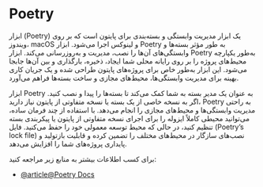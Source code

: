 # Poetry

ابزار (Poetry) یک ابزار مدیریت وابستگی و بسته‌بندی برای پایتون است که بر روی ویندوز، macOS و لینوکس اجرا می‌شود. ابزار Poetry به طور مؤثر بسته‌ها و وابستگی‌های آن‌ها را نصب، مدیریت و به‌روزرسانی می‌کند. ابزار Poetry به‌طور یکپارچه محیط‌های پروژه را بر روی رایانه محلی شما ایجاد، ذخیره، بارگذاری و بین آن‌ها جابجا می‌شود. این ابزار به‌طور خاص برای پروژه‌های پایتون طراحی شده و یک جریان کاری بهینه برای مدیریت وابستگی‌ها، محیط‌های مجازی و ساخت بسته‌ها فراهم می‌آورد.

ابزار Poetry به عنوان یک مدیر بسته به شما کمک می‌کند تا بسته‌ها را پیدا و نصب کنید. اگر به نسخه خاصی از یک بسته یا نسخه متفاوتی از پایتون نیاز دارید، Poetry به راحتی مدیریت وابستگی‌ها و محیط‌های مجازی را انجام می‌دهد. با استفاده از چند فرمان ساده، می‌توانید محیطی کاملاً ایزوله را برای اجرای نسخه متفاوتی از پایتون یا پیکربندی بسته تنظیم کنید، در حالی که محیط توسعه معمولی خود را حفظ می‌کنید. فایل (Poetry’s lock file) نصب‌های سازگار در محیط‌های مختلف را تضمین کرده و قابلیت بازتولید و پایداری پروژه‌های شما را افزایش می‌دهد.

برای کسب اطلاعات بیشتر به منابع زیر مراجعه کنید:

- [@article@Poetry Docs](https://python-poetry.org/docs/)
